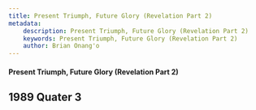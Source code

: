 ```yaml
---
title: Present Triumph, Future Glory (Revelation Part 2)
metadata:
    description: Present Triumph, Future Glory (Revelation Part 2)
    keywords: Present Triumph, Future Glory (Revelation Part 2)
    author: Brian Onang'o
---
```


#### Present Triumph, Future Glory (Revelation Part 2)

## 1989 Quater 3

